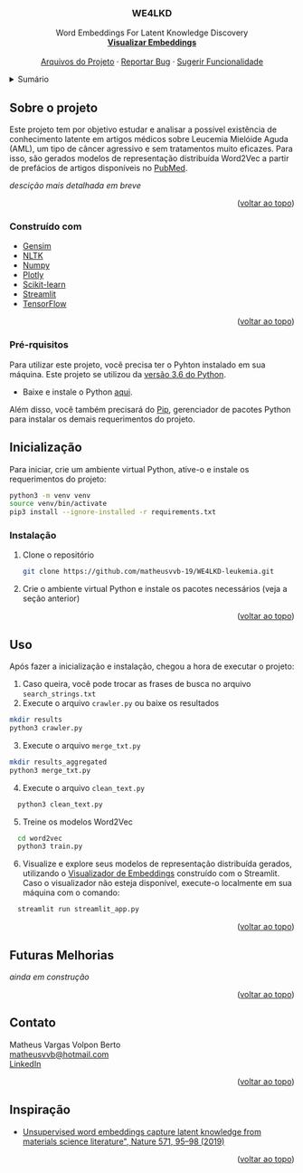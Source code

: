 <div id="topo"></div>

<!-- PROJECT LOGO -->
<br />
<div align="center">
  <h3 align="center">WE4LKD</h3>

  <p align="center">
    Word Embeddings For Latent Knowledge Discovery
    <br />
    <a href="https://share.streamlit.io/matheusvvb-19/we4lkd-leukemia_w2v/main"><strong>Visualizar Embeddings</strong></a>
    <br />
    <br />
    <a href="https://drive.google.com/drive/folders/1Fq5HkZx8DmWWAXnhkYSuX7r_GZjd6jGh?usp=sharing">Arquivos do Projeto</a>
    ·
    <a href="https://github.com/matheusvvb-19/WE4LKD-leukemia_w2v/issues">Reportar Bug</a>
    ·
    <a href="https://github.com/matheusvvb-19/WE4LKD-leukemia_w2v/issues">Sugerir Funcionalidade</a>
  </p>
</div>



<!-- SUMÁRIO -->
<details>
  <summary>Sumário</summary>
  <ol>
    <li>
      <a href="#sobre">Sobre o projeto</a>
      <ul>
        <li><a href="#construido">Construído com</a></li>
      </ul>
    </li>
    <li>
      <a href="#inicializacao">Inicialização</a>
      <ul>
        <li><a href="#prerequisitos">Pré-requisitos</a></li>
        <li><a href="#instalacao">Instalção</a></li>
      </ul>
    </li>
    <li><a href="#uso">Uso</a></li>
    <li><a href="#futuras-melhorias">Futuras Melhorias</a></li>
    <li><a href="#contato">Contato</a></li>
    <li><a href="#inspiracao">Inspiração</a></li>
  </ol>
</details>


<!-- SOBRE -->
## Sobre o projeto

Este projeto tem por objetivo estudar e analisar a possível existência de conhecimento latente em artigos médicos sobre Leucemia Mielóide Aguda (AML), um tipo de câncer agressivo e sem tratamentos muito eficazes. Para isso, são gerados modelos de representação distribuída Word2Vec a partir de prefácios de artigos disponíveis no [PubMed](https://pubmed.ncbi.nlm.nih.gov/).

_descição mais detalhada em breve_

<p align="right">(<a href="#topo">voltar ao topo</a>)</p>


### Construído com

* [Gensim](https://radimrehurek.com/gensim/)
* [NLTK](https://www.nltk.org/)
* [Numpy](https://numpy.org/)
* [Plotly](https://plotly.com/)
* [Scikit-learn](https://scikit-learn.org/stable/)
* [Streamlit](https://streamlit.io/)
* [TensorFlow](https://www.tensorflow.org/?hl=pt-br)

<p align="right">(<a href="#topo">voltar ao topo</a>)</p>


### Pré-rquisitos

Para utilizar este projeto, você precisa ter o Pyhton instalado em sua máquina. Este projeto se utilizou da [versão 3.6 do Python](https://www.python.org/downloads/release/python-360/).
* Baixe e instale o Python [aqui](https://www.python.org/downloads/).

Além disso, você também precisará do [Pip](https://pypi.org/project/pip/), gerenciador de pacotes Python para instalar os demais requerimentos do projeto.


<!-- INICIALIZAÇÃO -->
## Inicialização

Para iniciar, crie um ambiente virtual Python, ative-o e instale os requerimentos do projeto:
```sh
python3 -m venv venv
source venv/bin/activate
pip3 install --ignore-installed -r requirements.txt
```


### Instalação

1. Clone o repositório
   ```sh
   git clone https://github.com/matheusvvb-19/WE4LKD-leukemia.git
   ```
2. Crie o ambiente virtual Python e instale os pacotes necessários (veja a seção anterior)

<p align="right">(<a href="#topo">voltar ao topo</a>)</p>



<!-- USO -->
## Uso

Após fazer a inicialização e instalação, chegou a hora de executar o projeto:
1. Caso queira, você pode trocar as frases de busca no arquivo `search_strings.txt`
2. Execute o arquivo `crawler.py` ou baixe os resultados
  ```sh
  mkdir results
  python3 crawler.py
  ```
3. Execute o arquivo `merge_txt.py`
  ```sh
  mkdir results_aggregated
  python3 merge_txt.py
  ```
4. Execute o arquivo `clean_text.py`
```sh
  python3 clean_text.py
```
5. Treine os modelos Word2Vec
```sh
  cd word2vec
  python3 train.py
```
6. Visualize e explore seus modelos de representação distribuída gerados, utilizando o [Visualizador de Embeddings](https://share.streamlit.io/matheusvvb-19/we4lkd-leukemia_w2v/main) construído com o Streamlit.<br> Caso o visualizador não esteja disponível, execute-o localmente em sua máquina com o comando:
```sh
  streamlit run streamlit_app.py
```

<p align="right">(<a href="#topo">voltar ao topo</a>)</p>



<!-- FUTURAS MELHORIAS -->
## Futuras Melhorias

_ainda em construção_

<p align="right">(<a href="#topo">voltar ao topo</a>)</p>


<!-- CONTATO -->
## Contato

Matheus Vargas Volpon Berto<br>
matheusvvb@hotmail.com<br>
[LinkedIn](https://www.linkedin.com/in/matheus-volpon/)

<p align="right">(<a href="#topo">voltar ao topo</a>)</p>


<!-- INSPIRAÇÃO -->
## Inspiração

* [Unsupervised word embeddings capture latent knowledge from materials science literature", Nature 571, 95–98 (2019)](https://github.com/materialsintelligence/mat2vec)

<p align="right">(<a href="#topo">voltar ao topo</a>)</p>
